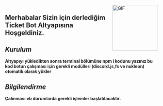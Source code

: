 <img align="right" height="150rem" alt="GIF" src="https://media4.giphy.com/media/RbDKaczqWovIugyJmW/200w.webp?cid=ecf05e47yrznhyd4w1cnwbe3hlilpmls3c0mrsymhdzmzp5z&rid=200w.webp" />


## Merhabalar Sizin için derlediğim **Ticket Bot** Altyapısına Hoşgeldiniz.

## <i> Kurulum </i>

**Altyapıyı yükledikten sonra terminal bölümüne npm i kodunu yazınız bu kod botun çalışması için gerekli modülleri (discord.js,fs ve nukleon) otomatik olarak yükler**

## <i> Bilgilendirme </i>

**Çalınması vb durumlarda gerekli işlemler başlatılacaktır.**
